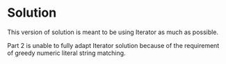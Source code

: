 # Solution

This version of solution is meant to be using Iterator as much as possible.

Part 2 is unable to fully adapt Iterator solution because of the requirement 
of greedy numeric literal string matching.

